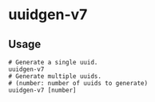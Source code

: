# uuidgen-v7

## Usage

```shell
# Generate a single uuid.
uuidgen-v7
# Generate multiple uuids.
# (number: number of uuids to generate)
uuidgen-v7 [number]
```
